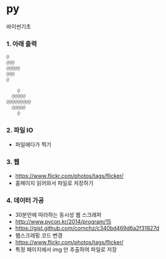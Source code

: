 py
==

바이썬기초

### 1. 아래 출력
```python
@
@@@
@@@@@
@@@
@
```

```python
    @
  @@@@@
@@@@@@@@@
  @@@@@
    @
```
### 2. 파일 IO
- 파일에다가 찍기

### 3. 웹
- https://www.flickr.com/photos/tags/flicker/
- 홈페이지 읽어와서 파일로 저장하기

### 4. 데이터 가공
- 30분만에 따라하는 동시성 웹 스크래퍼
- http://www.pycon.kr/2014/program/15
- https://gist.github.com/cornchz/c340bd469d6a2f31827d
- 웹스크레핑 코드 변경
- https://www.flickr.com/photos/tags/flicker/
- 특정 페이지에서 img 만 추출하여 파일로 저장
